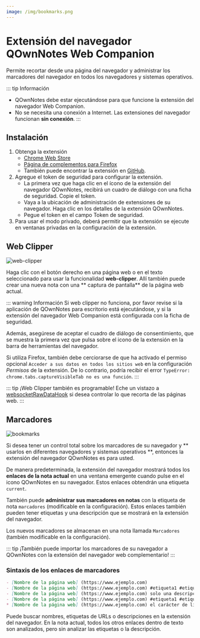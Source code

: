 ```yaml
---
image: /img/bookmarks.png
---
```


# Extensión del navegador QOwnNotes Web Companion

Permite recortar desde una página del navegador y administrar los marcadores del navegador en todos los navegadores y sistemas operativos.

::: tip
Información
- QOwnNotes debe estar ejecutándose para que funcione la extensión del navegador Web Companion.
- No se necesita una conexión a Internet. Las extensiones del navegador funcionan **sin conexión**.
:::

## Instalación

1. Obtenga la extensión
    - [Chrome Web Store](https://chrome.google.com/webstore/detail/qownnotes-web-companion/pkgkfnampapjbopomdpnkckbjdnpkbkp)
    - [Página de complementos para Firefox](https://addons.mozilla.org/firefox/addon/qownnotes-web-companion)
    - También puede encontrar la extensión en [GitHub](https://github.com/qownnotes/web-companion/).
2. Agregue el token de seguridad para configurar la extensión.
    - La primera vez que haga clic en el ícono de la extensión del navegador QOwnNotes, recibirá un cuadro de diálogo con una ficha de seguridad. Copie el token.
    - Vaya a la ubicación de administración de extensiones de su navegador. Haga clic en los detalles de la extensión QOwnNotes.
    - Pegue el token en el campo Token de seguridad.
3. Para usar el modo privado, deberá permitir que la extensión se ejecute en ventanas privadas en la configuración de la extensión.

## Web Clipper

![web-clipper](/img/web-clipper.png)

Haga clic con el botón derecho en una página web o en el texto seleccionado para usar la funcionalidad **web-clipper**. Allí también puede crear una nueva nota con una ** captura de pantalla** de la página web actual.

::: warning
Información Si web clipper no funciona, por favor revise si la aplicación de QOwnNotes para escritorio está ejecutándose, y si la extensión del navegador Web Companion está configurada con la ficha de seguridad.

Además, asegúrese de aceptar el cuadro de diálogo de consentimiento, que se muestra la primera vez que pulsa sobre el icono de la extensión en la barra de herramientas del navegador.

Si utiliza Firefox, también debe cerciorarse de que ha activado el permiso opcional `Acceder a sus datos en todos los sitios web` en la configuración *Permisos* de la extensión. De lo contrario, podría recibir el error `TypeError: chrome.tabs.captureVisibleTab no es una función`.
:::

::: tip
¡Web Clipper también es programable! Eche un vistazo a [websocketRawDataHook](../scripting/hooks.md#websocketrawdatahook) si desea controlar lo que recorta de las páginas web.
:::

## Marcadores

![bookmarks](/img/bookmarks.png)

Si desea tener un control total sobre los marcadores de su navegador y ** usarlos en diferentes navegadores y sistemas operativos **, entonces la extensión del navegador QOwnNotes es para usted.

De manera predeterminada, la extensión del navegador mostrará todos los **enlaces de la nota actual** en una ventana emergente cuando pulse en el icono QOwnNotes en su navegador. Estos enlaces obtendrán una etiqueta `current`.

También puede **administrar sus marcadores en notas** con la etiqueta de nota `marcadores` (modificable en la configuración). Estos enlaces también pueden tener etiquetas y una descripción que se mostrará en la extensión del navegador.

Los nuevos marcadores se almacenan en una nota llamada `Marcadores` (también modificable en la configuración).

::: tip
¡También puede importar los marcadores de su navegador a QOwnNotes con la extensión del navegador web complementario!
:::

### Sintaxis de los enlaces de marcadores

```markdown
- [Nombre de la página web] (https://www.ejemplo.com)
- [Nombre de la página web] (https://www.ejemplo.com) #etiqueta1 #etiqueta2
- [Nombre de la página web] (https://www.ejemplo.com) solo una descripción
- [Nombre de la página web] (https://www.ejemplo.com) #etiqueta1 #etiqueta2 alguna descripción y etiquetas
* [Nombre de la página web] (https://www.ejemplo.com) el carácter de lista alternativo también funciona
```

Puede buscar nombres, etiquetas de URLs o descripciones en la extensión del navegador. En la nota actual, todos los otros enlaces dentro de texto son analizados, pero sin analizar las etiquetas o la descripción.
